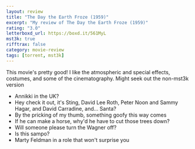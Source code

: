 ```yaml
---
layout: review
title: "The Day the Earth Froze (1959)"
excerpt: "My review of The Day the Earth Froze (1959)"
rating: "3.0"
letterboxd_url: https://boxd.it/561MyL
mst3k: true
rifftrax: false
category: movie-review
tags: [torrent, mst3k]
---
```


This movie's pretty good! I like the atmospheric and special effects, costumes, and some of the cinematography. Might seek out the non-mst3k version

- Annikki in the UK?
- Hey check it out, it's Sting, David Lee Roth, Peter Noon and Sammy Hagar, and David Carradine, and... Santa?
- By the pricking of my thumb, something goofy this way comes
- If he can make a horse, why'd he have to cut those trees down?
- Will someone please turn the Wagner off?
- Is this sampo?
- Marty Feldman in a role that won't surprise you
